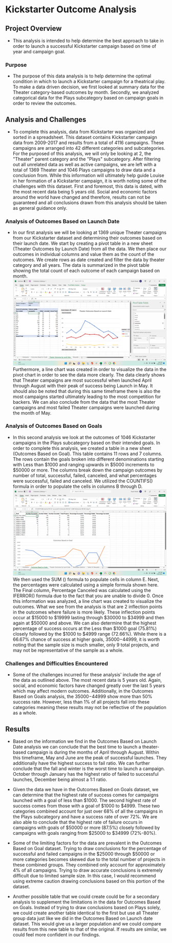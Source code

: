 # Kickstarter Outcome Analysis

## Project Overview 
- This analysis is intended to help determine the best approach to take in order to launch a successful Kickstarter campaign based on time of year and campaign goal. 

### Purpose 
- The purpose of this data analysis is to help determine the optimal condition in which to launch a Kickstarter campaign for a theatrical play. To make a data driven decision, we first looked at summary data for the Theater category-based outcomes by month. Secondly, we analyzed categorical data for the Plays subcategory based on campaign goals in order to review the outcomes.

## Analysis and Challenges
- To complete this analysis, data from Kickstarter was organized and sorted in a spreadsheet. This dataset contains Kickstarter campaign data from 2009-2017 and results from a total of 4116 campaigns. These campaigns are arranged into 42 different categories and subcategories. For the purposed of this analysis, we will only be looking at 2, the "Theater" parent category and the "Plays" subcategory. After filtering out all unrelated data as well as active campaigns, we are left with a total of 1369 Theater and 1046 Plays campaigns to draw data and a conclusion from. While this information will ultimately help guide Louise in her formation of a Kickstarter campaign, it is worth noting some of the challenges with this dataset. First and foremost, this data is dated, with the most recent data being 5 years old. Social and economic factors around the world have changed and therefore, results can not be guaranteed and all conclusions drawn from this analysis should be taken as general guidance only. 

### Analysis of Outcomes Based on Launch Date
- In our first analysis we will be looking at 1369 unique Theater campaigns from our Kickstarter dataset and determining their outcomes based on their launch date. We start by creating a pivot table in a new sheet (Theater Outcomes by Launch Date) from all the data. We then place our outcomes in individual columns and value them as the count of the outcomes. We create rows as date created and filter the data by theater category and all years. The data is summarized in the pivot table showing the total count of each outcome of each campaign based on month. ![pivot_tables_fields]( https://github.com/BryantKlewer/kickstarter-analysis/blob/main/Screen%20Shots/pivot_tables_fields.png) Furthermore, a line chart was created in order to visualize the data in the pivot chart in order to see the data more clearly. The data clearly shows that Theater campaigns are most successful when launched April through August with their peak of success being Launch in May. It should also be noted that during this same timeframe there is also the most campaigns started ultimately leading to the most competition for backers. We can also conclude from the data that the most Theater campaigns and most failed Theater campaigns were launched during the month of May. 

### Analysis of Outcomes Based on Goals 
- In this second analysis we look at the outcomes of 1046 Kickstarter campaigns in the Plays subcategory based on their intended goals. In order to complete this analysis, we created a table in a new sheet (Outcomes Based on Goal). This table contains 11 rows and 7 columns. The rows contain the goals broken into different denominations starting with Less than $1000 and ranging upwards in $5000 increments to $50000 or more. The columns break down the campaign outcomes by number of total, successful, failed, canceled, and what percentages were successful, failed and canceled. We utilized the COUNTIFS() formula in order to populate the cells in columns B through D. ![countifs_formula](https://github.com/BryantKlewer/kickstarter-analysis/blob/main/Screen%20Shots/countifs_formula.png)  We then used the SUM () formula to populate cells in column E.   Next, the percentages were calculated using a simple formula shown here.   The Final column, Percentage Canceled was calculated using the IFERROR() formula due to the fact that you are unable to divide 0.    Once this information was analyzed, a line chart was created to visualize the outcomes. What we see from the analysis is that are 2 inflection points in the outcomes where failure is more likely. These inflection points occur at $15000 to $19999 lasting through $30000 to $34999 and then again at $50000 and above.  We can also determine that the highest percentage of success occurs at the Less than $1000 goal (75.81%) closely followed by the $1000 to $4999 range (72.66%). While there is a 66.67% chance of success at higher goals, $35000-$44999, it is worth noting that the sample size is much smaller, only 9 total projects, and may not be representative of the sample as a whole.  

### Challenges and Difficulties Encountered
- Some of the challenges incurred for these analysis' include the age of the data as outlined above. The most recent data is 5 years old. Again, social, and economic factors have changed greatly over the last 5 years which may affect modern outcomes. Additionally, in the Outcomes Based on Goals analysis, the $35000-$44999 show more than 50% success rate. However, less than 1% of all projects fall into these categories meaning these results may not be reflective of the population as a whole. 

## Results

- Based on the information we find in the Outcomes Based on Launch Date analysis we can conclude that the best time to launch a theater-based campaign is during the months of April through August. 
Within this timeframe, May and June are the peak of successful launches. They additionally have the highest success to fail ratio. We can further conclude that the fall and winter is the worst 
time to launch a campaign. October through January has the highest ratio of failed to successful launches, December being almost a 1:1 ratio. 

- Given the data we have in the Outcomes Based on Goals dataset, we can determine that the highest rate of success comes for campaigns launched with a goal of less than $1000. The second highest rate of success comes from those with a goal of $1000 to $4999. These two categories combined account for just over 68% of all the campaigns in the Plays subcategory and have a success rate of over 72%. We are also able to conclude that the highest rate of failure occurs in campaigns with goals of $50000 or more (87.5%) closely followed by campaigns with goals ranging from $25000 to $34999 (72%-80%).

- Some of the limiting factors for the data are prevalent in the Outcomes Based on Goal dataset. Trying to draw conclusions for the percentage of successful and failed campaigns in the $25000 through $50000 or more categories becomes skewed due to the total number of projects in these combined groups. They combined only account for approximately 4% of all campaigns. Trying to draw accurate conclusions is extremely difficult due to limited sample size. In this case, I would recommend using extreme caution drawing conclusions based on this portion of the dataset. 

- Another possible table that we could create could be for a secondary analysis to supplement the limitations in the data for Outcomes Based on Goals. Instead of trying to draw conclusions based on Plays solely, we could create another table identical to the first but use all Theater group data just like we did in the Outcomes Based on Launch date dataset. This would give us a larger population and we could compare results from this new table to that of the original. If results are similar, we could feel more confident in our findings.
